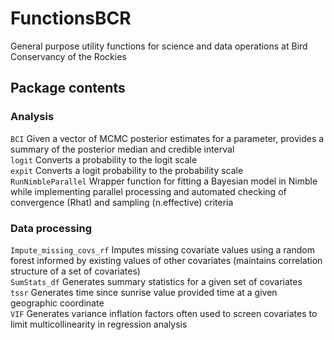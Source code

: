 # FunctionsBCR
 General purpose utility functions for science and data operations at Bird Conservancy of the Rockies

## Package contents
### Analysis
```BCI``` Given a vector of MCMC posterior estimates for a parameter, provides a summary of the posterior median and credible interval<br>
```logit``` Converts a probability to the logit scale<br>
```expit``` Converts a logit probability to the probability scale<br>
```RunNimbleParallel``` Wrapper function for fitting a Bayesian model in Nimble while implementing parallel processing and automated checking of convergence (Rhat) and sampling (n.effective) criteria<br>

### Data processing
```Impute_missing_covs_rf``` Imputes missing covariate values using a random forest informed by existing values of other covariates (maintains correlation structure of a set of covariates)<br>
```SumStats_df``` Generates summary statistics for a given set of covariates<br>
```tssr``` Generates time since sunrise value provided time at a given geographic coordinate<br>
```VIF``` Generates variance inflation factors often used to screen covariates to limit multicollinearity in regression analysis<br>

